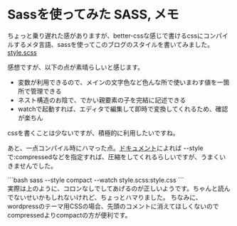 Sassを使ってみた
SASS, メモ
=====
ちょっと乗り遅れた感がありますが、better-cssな感じで書けるcssにコンパイルするメタ言語、sassを使ってこのブログのスタイルを書いてみました。
[style.scss](https://github.com/manaten/wp-theme/blob/master/snow-green/style.scss)

感想ですが、以下の点が素晴らしいと感じます。

* 変数が利用できるので、メインの文字色など色んな所で使いまわす値を一箇所で管理できる
* ネスト構造のお陰で、でかい親要素の子を完結に記述できる
* watchで起動すれば、エディタで編集して即時で変換してくれるため、確認が楽ちん

cssを書くことは少ないですが、積極的に利用したいですね。

あと、一点コンパイル時にハマった点。[ドキュメント](http://sass-lang.com/docs/yardoc/file.SASS_REFERENCE.html#id17)によれば --style で:compressedなどを指定すれば、圧縮をしてくれるらしいですが、うまくいきませんでした。
<div>```bash
sass --style compact --watch style.scss:style.css
```</div>
実際は上のように、コロンなしでしてあげるのが正しいようです。ちゃんと読んでないせいかもしれないけれど、ちょっとハマりました。
ちなみに、wordpressのテーマ用CSSの場合、先頭のコメントに消えてほしくないのでcompressedよりcompactの方が便利です。
